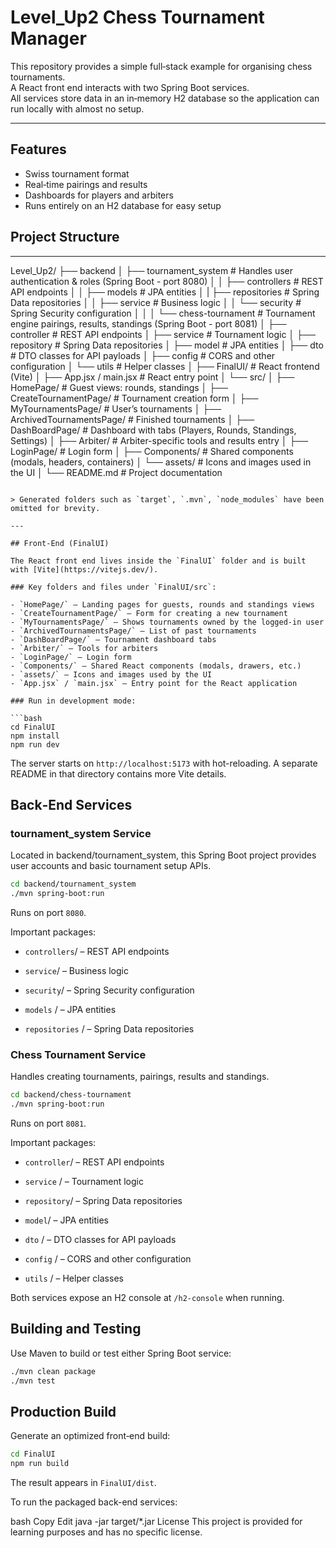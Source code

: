 # Level_Up2 Chess Tournament Manager

This repository provides a simple full‑stack example for organising chess tournaments.  
A React front end interacts with two Spring Boot services.  
All services store data in an in‑memory H2 database so the application can run locally with almost no setup.

---

## Features

- Swiss tournament format
- Real‑time pairings and results
- Dashboards for players and arbiters
- Runs entirely on an H2 database for easy setup


## Project Structure

---

Level_Up2/
├── backend
│ ├── tournament_system # Handles user authentication & roles (Spring Boot - port 8080)
│ │ ├── controllers # REST API endpoints
│ │ ├── models # JPA entities
│ | ├── repositories # Spring Data repositories
│ │ ├── service # Business logic
│ │ └── security # Spring Security configuration
│ │
│ └── chess-tournament # Tournament engine pairings, results, standings (Spring Boot - port 8081)
│  ├── controller # REST API endpoints
│  ├── service # Tournament logic
│  ├── repository # Spring Data repositories
│  ├── model # JPA entities
│  ├── dto # DTO classes for API payloads
│  ├── config # CORS and other configuration
│  └── utils # Helper classes 
│
├── FinalUI/ # React frontend (Vite)
│ ├── App.jsx / main.jsx # React entry point
│ └── src/
│ ├── HomePage/ # Guest views: rounds, standings
│ ├── CreateTournamentPage/ # Tournament creation form
│ ├── MyTournamentsPage/ # User’s tournaments
│ ├── ArchivedTournamentsPage/ # Finished tournaments
│ ├── DashBoardPage/ # Dashboard with tabs (Players, Rounds, Standings, Settings)
│ ├── Arbiter/ # Arbiter-specific tools and results entry
│ ├── LoginPage/ # Login form
│ ├── Components/ # Shared components (modals, headers, containers)
│ └── assets/ # Icons and images used in the UI
│
└── README.md # Project documentation
```

> Generated folders such as `target`, `.mvn`, `node_modules` have been omitted for brevity.

---

## Front‑End (FinalUI)

The React front end lives inside the `FinalUI` folder and is built with [Vite](https://vitejs.dev/).

### Key folders and files under `FinalUI/src`:

- `HomePage/` – Landing pages for guests, rounds and standings views  
- `CreateTournamentPage/` – Form for creating a new tournament  
- `MyTournamentsPage/` – Shows tournaments owned by the logged-in user  
- `ArchivedTournamentsPage/` – List of past tournaments  
- `DashBoardPage/` – Tournament dashboard tabs  
- `Arbiter/` – Tools for arbiters  
- `LoginPage/` – Login form  
- `Components/` – Shared React components (modals, drawers, etc.)  
- `assets/` – Icons and images used by the UI  
- `App.jsx` / `main.jsx` – Entry point for the React application  

### Run in development mode:

```bash
cd FinalUI
npm install
npm run dev
```
The server starts on `http://localhost:5173` with hot-reloading.
A separate README in that directory contains more Vite details.

## Back‑End Services
### tournament_system Service
Located in backend/tournament_system, this Spring Boot project provides user accounts and basic tournament setup APIs.

```bash
cd backend/tournament_system
./mvn spring-boot:run
```
Runs on port `8080`.

Important packages:

- `controllers`/ – REST API endpoints

- `service`/ – Business logic

- `security`/ – Spring Security configuration

- `models` / – JPA entities

- `repositories` / –  Spring Data repositories
 
### Chess Tournament Service
Handles creating tournaments, pairings, results and standings.

```bash
cd backend/chess-tournament
./mvn spring-boot:run
```
Runs on port `8081`.

Important packages:

- `controller`/ – REST API endpoints

- `service` / – Tournament logic

- `repository`/ – Spring Data repositories

-  `model`/ – JPA entities

- `dto` / – DTO classes for API payloads

- `config` / – CORS and other configuration

- `utils` / – Helper classes

Both services expose an H2 console at `/h2-console` when running.

## Building and Testing
Use Maven to build or test either Spring Boot service:

```bash
./mvn clean package
./mvn test
```

## Production Build
Generate an optimized front‑end build:

```bash
cd FinalUI
npm run build
```
The result appears in `FinalUI/dist`.

To run the packaged back-end services:

bash
Copy
Edit
java -jar target/*.jar
License
This project is provided for learning purposes and has no specific license.
